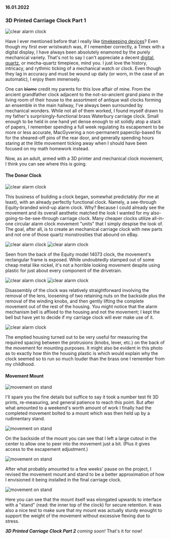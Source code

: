 #### 16.01.2022
### 3D Printed Carriage Clock Part 1

![clear alarm clock](media/carriage_clock/IMG_2252.jpeg)

Have I ever mentioned before that I really like [timekeeping devices](2022-01-15-vfd-clock-frame.md)?  Even though my first ever wristwatch was, if I remember correctly, a Timex with a digital display, I have always been absolutely enamored by the purely mechanical variety.  That's not to say I can't appreciate a decent [digital](../2020/2020-09-08-casio-pro-trek-prw-3100-review.md), [quartz](../2011/2011-12-30-invicta-3449-review.md), or mecha-quartz timepiece, mind you.  I just love the history, intricacy, and rythmic ticking of a mechanical watch or clock.  Even though they lag in accuracy and must be wound up daily (or worn, in the case of an automatic), I enjoy them immensely.

One can ~~blame~~ credit my parents for this love affair of mine.  From the ancient grandfather clock adjacent to the not-so-ancient grand piano in the living room of their house to the assortment of antique wall clocks forming an ensemble in the main hallway, I've always been surrounded by mechanical wonders.  While not all of them worked, I found myself drawn to my father's surprisingly-functional brass Waterbury carriage clock.  Small enough to be held in one hand yet dense enough to sit solidly atop a stack of papers, I remember spending a full week regulating its escapement to be more or less accurate, MacGyvering a non-permanent paperclip-based fix for the sheared-off pins of the rear door, and generally spending hours staring at the little movement ticking away when I should have been focused on my math homework instead.

Now, as an adult, armed with a 3D printer and mechanical clock movement, I think you can see where this is going.

#### The Donor Clock

![clear alarm clock](media/carriage_clock/IMG_2255.jpeg)

This business of building a clock began, somewhat predictably (for me at least), with an already perfectly functional clock.  Namely, a see-through Equity-branded wind-up alarm clock.  Why?  Because I could already see the movement and its overall aesthetic matched the look I wanted for my also-going-to-be-see-through carriage clock.  Many cheaper clocks utilize all-in-one circular alarm clock movement "units" that I simply despise the look of.  The goal, after all, is to create an mechanical carriage clock with new parts and not one of those quartz monstrosities that abound on eBay.

![clear alarm clock](media/carriage_clock/IMG_2253.jpeg)
![clear alarm clock](media/carriage_clock/IMG_2254.jpeg)

Seen from the back of the Equity model 14073 clock, the movement's rectangular frame is exposed.  While undoubtedly stamped out of some cheap metal like nickel, it's not a horrible looking movement despite using plastic for just about every component of the drivetrain.

![clear alarm clock](media/carriage_clock/IMG_2256.jpeg)
![clear alarm clock](media/carriage_clock/IMG_2257.jpeg)

Disassembly of the clock was relatively straightforward involving the removal of the lens, loosening of two retaining nuts on the backside plus the removal of the winding knobs, and then gently lifting the complete movement out of the rest of the housing.  You might notice that the alarm mechanism bell is affixed to the housing and not the movement; I kept the bell but have yet to decide if my carriage clock will ever make use of it.

![clear alarm clock](media/carriage_clock/IMG_2258.jpeg)

The emptied housing turned out to be very useful for measuring the required spacing between the protrusions (knobs, lever, etc.) on the back of the movement for mounting purposes.  It might also be evident in this photo as to exactly how thin the housing plastic is which would explain why the clock seemed so to run so much louder than the brass one I remember from my childhood.

#### Movement Mount

![movement on stand](media/carriage_clock/IMG_2280.jpeg)

I'll spare you the fine details but suffice to say it took a number test fit 3D prints, re-measuring, and general patience to reach this point.  But after what amounted to a weekend's worth amount of work I finally had the completed movement bolted to a mount which was then held up by a rudimentary stand.

![movement on stand](media/carriage_clock/IMG_2281.jpeg)

On the backside of the mount you can see that I left a large cutout in the center to allow one to peer into the movement just a bit.  (Plus it gives access to the escapement adjustment.)

![movement on stand](media/carriage_clock/IMG_2493.jpeg)

After what probably amounted to a few weeks' pause on the project, I revised the movement mount and stand to be a better approximation of how I envisioned it being installed in the final carriage clock.

![movement on stand](media/carriage_clock/IMG_2494.jpeg)

Here you can see that the mount itself was elongated upwards to interface with a "stand" (read: the inner top of the clock) for secure retention.  It was also a nice test to make sure that my mount was actually sturdy enought to support the weight of the movement without excessive flexing due to stress.

_**3D Printed Carriage Clock Part 2** coming soon!_  That's it for now!